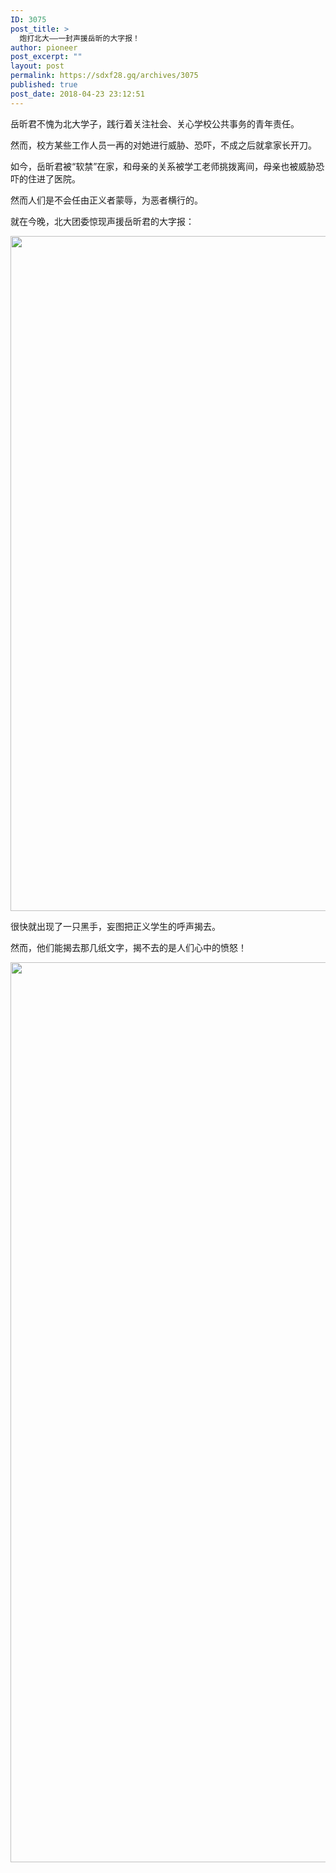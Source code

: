 ```yaml
---
ID: 3075
post_title: >
  炮打北大——一封声援岳昕的大字报！
author: pioneer
post_excerpt: ""
layout: post
permalink: https://sdxf28.gq/archives/3075
published: true
post_date: 2018-04-23 23:12:51
---
```

岳昕君不愧为北大学子，践行着关注社会、关心学校公共事务的青年责任。

然而，校方某些工作人员一再的对她进行威胁、恐吓，不成之后就拿家长开刀。

如今，岳昕君被“软禁”在家，和母亲的关系被学工老师挑拨离间，母亲也被威胁恐吓的住进了医院。

然而人们是不会任由正义者蒙辱，为恶者横行的。

就在今晚，北大团委惊现声援岳昕君的大字报：

<img class="aligncenter size-full wp-image-3077" src="https://sdxf28.gq/wp-content/uploads/2018/04/2018042322542668.jpg" alt="" width="1571" height="1080" />

很快就出现了一只黑手，妄图把正义学生的呼声揭去。

然而，他们能揭去那几纸文字，揭不去的是人们心中的愤怒！

<img class="aligncenter size-full wp-image-3079" src="https://sdxf28.gq/wp-content/uploads/2018/04/2018042322581735.jpg" alt="" width="1080" height="1440" />